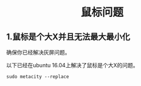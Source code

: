 <h1 align="center">鼠标问题</h1>


##  1.鼠标是个大X并且无法最大最小化

确保你已经解决灰屏问题。



以下已经在ubuntu 16.04上解决了鼠标是个大X的问题。

```shell
sudo metacity --replace
```

